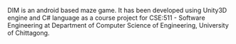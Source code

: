 
DIM is an android based maze game. It has been developed using Unity3D engine and C# language as a course project for CSE:511 - Software Engineering at Department of Computer Science of Engineering, University of Chittagong.
